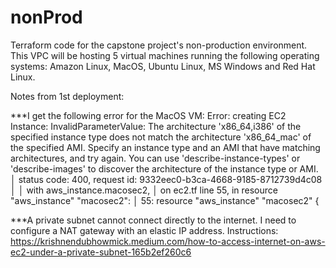 # nonProd
Terraform code for the capstone project's non-production environment. This VPC will be hosting 5 virtual machines running the following operating systems: Amazon Linux, MacOS, Ubuntu Linux, MS Windows and Red Hat Linux.

Notes from 1st deployment:

***I get the following error for the MacOS VM:
Error: creating EC2 Instance: InvalidParameterValue: The architecture 'x86_64,i386' of the specified instance type does not match the architecture 'x86_64_mac' of the specified AMI. Specify an instance type and an AMI that have matching architectures, and try again. You can use 'describe-instance-types' or 'describe-images' to discover the architecture of the instance type or AMI.
│ 	status code: 400, request id: 9332eec0-b3ca-4668-9185-8712739d4c08
│ 
│   with aws_instance.macosec2,
│   on ec2.tf line 55, in resource "aws_instance" "macosec2":
│   55: resource "aws_instance" "macosec2" {


***A private subnet cannot connect directly to the internet. I need to configure a NAT gateway with an elastic IP address.
Instructions: https://krishnendubhowmick.medium.com/how-to-access-internet-on-aws-ec2-under-a-private-subnet-165b2ef260c6

